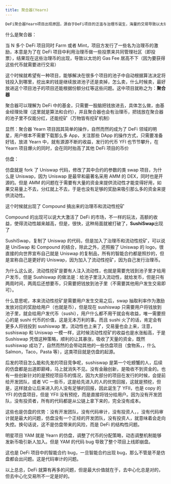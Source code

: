 ```yaml
---
title: 聚合器(Yearn)
---
```


```jsx
DeFi聚合器Yearn项目出现原因，源自于DeFi项目的泛滥与治理币诞生，海量的交易导致以太坊的Gas飙升
```

什么是聚合器：

当 N 多个 DeFi 项目同时 Farm 或者 Mint，项目方发行了一些名为治理币的激励，本意是为了在 DeFi 项目中利用治理币做一些投票来共同管理社区（即投票），结果现在这些治理币的出现，导致以太坊的 Gas Fee 居高不下（因为要获得这些代币就需要进行交易）

这个时候就希望有一种项目，能够解决在很多个项目的池子中自动根据算法决定将钱投入到哪里，挖出来的钱是继续放进池子还是卖掉，怎么卖，什么时候卖，最好放进这个项目池子的项目还能根据份额分红等这些问题。这中项目就称之为：**聚合器**

聚合器可以理解为 DeFi 中的基金，只需要一股脑把钱放进去，具体怎么做，由基金经理处理（这里就是算法和合约），并且聚合器也会有治理币，把钱放在聚合器的池子里不仅能分红，还能挖矿（万物皆有挖矿机制）

显然：聚合器 Yearn 项目因其简单的操作，自然而然的成为了 DeFi 领域的明星，用户根本不需要下载那么多 App，关注那些 DApp 的操作方式，只需要准备好钱，放进 Yearn 中，就有源源不断的收益，发行的代币 YFI 也节节攀升，在 Yearn 项目爆火的同时，会在同时抬高了其他 DeFi 项目的币价

仿盘：

仿盘就是 fork 了 Uniswap 代码，修改了其中合约的参数的类 swap 项目，为什么是 Uniswap，因为 Uniswap 是最早和最著名采用 AMM 的 DEX，同时也是开源的。但是 AMM 的问题在于需要有大量的资金来提供流动性才能变得好用，如果交易量上不去，分红就上不去，于是也没有足够的奖励来吸引那么多的资金来提供流动性。

这个时候就出现了 Compound 搞出来的治理币和流动性挖矿

Compound 的出现可以说大大激活了 DeFi 的市场，不一样的玩法，高额的收益，使得流动性越来越高，但是，很快，这种局面就被打破了，**SushiSwap**出现了

SushiSwap，复制了 Uniswap 的代码，但是加入了治理币和流动性挖矿，可以说是 UniSwap 和 Compound 的结合，除此之外，还照搬了 Uniswap 的 logo，很直接的向世界宣布自己就是 Uniswap 的复制品，所有的智能合约都是照抄的，但是宣称自己是更好的 Uniswap，因为加入了流动性挖矿，因为自己发行治理币。

为什么这么说，流动性挖矿是要有人注入流动性，也就是需要充钱到池子里才给用户发币，但是 Sushiswap 的做法是：给池子里注入流动性，就给发币，但是只有两周时间，两周后还想要币，只需要把钱放到池子里（不需要其他用户发生交易即可）。

什么意思呢，本来流动性挖矿是需要用户发生交易之后，swap 抽取利率作为激励发放对应的奖励给用户（也就是币），但是现在 sushiswap 只需要用户将钱放到池子里，就会给用户发代币（sushi），用户什么都不用干就会有收益，唯一需要担心的是 sushi 代币的价值，这是无本万利的事。而且 sushi 火了的话，肯定会有更多人将钱投到 sushiswap 里，流动性也上来了，交易量也会上来，注意，sushiswap 和 Uniswap 一模一样，这时候流动性挖矿的收益也是水涨船高，于是 Sushiswap 凭借这种策略，顺利的让其暴涨，吸收了天量的资金，既然 sushiswap 成功了，自然而然的会带动其他的一些仿盘项目（食物系，，什么 Salmon，Taco，Pasta 等），这类项目就是仿盘的起源。

后发的项目怎么能和先发的项目竞争呢，sushiswap 是第一个吃螃蟹的人，后续的仿盘都是出道即巅峰，马上就消失不见。没有金融创新，是吸收不到资金的。也有一些创新针对的是预挖项目币的情况，因为大部分的项目在发行的时候，会提前给开发团队，或者 VC 一些币，这是给先进入的人的优势回报，这就是预挖，但是，这样就会让后来进入的人没有足够的回报，因此诞生了 YFII，也是 copy 的 YFI 的仿盘项目，但是 YFII 没有预挖，而是直接将钱分给用户。因为没有开发团队，没有投资者，所有的代码都是从公链上拿下来的，完全没有成本。

这些也是仿盘的优势：没有开发团队，没有代码审计，没有投资人，，没有代码审计就是最大的问题，仿盘没有一个正经的开发团队，没有投资人，就意味着会走向失控。换句话说，这不是仿盘带来的风险，而是 DeFi 的结构性问题。

明星项目 YAM 就是 Yearn 的仿盘，调整了代币的分配策略，动态调整机制能够发新币吸引新人加入。但是 YAM 的代码 bug 导致了整个项目上线即崩盘。

这也是 DeFi 项目中的智能合约 bug，一旦智能合约出现 bug，那么不管是不是仿盘都会出问题。这是代码审计的问题。

以上总总，DeFi 就算有再多的问题，但是最大价值就在于，去中心化总是对的，但去中心化交易所不一定是好的。
